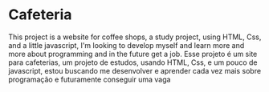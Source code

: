 # Cafeteria
 This project is a website for coffee shops, a study project, using HTML, Css, and a little javascript, I'm looking to develop myself and learn more and more about programming and in the future get a job. Esse projeto é um site para cafeterias, um projeto de estudos, usando HTML, Css, e um pouco de  javascript, estou buscando me desenvolver e aprender cada vez mais sobre programação e futuramente conseguir uma vaga
